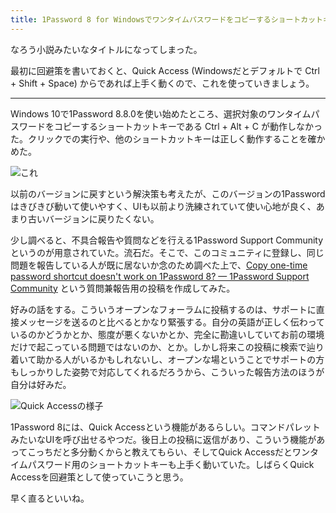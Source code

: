 ```yaml
---
title: 1Password 8 for Windowsでワンタイムパスワードをコピーするショートカットキーが動かない件
---
```

なろう小説みたいなタイトルになってしまった。

最初に回避策を書いておくと、Quick Access (Windowsだとデフォルトで Ctrl + Shift + Space) からであれば上手く動くので、これを使っていきましょう。

* * *

Windows 10で1Password 8.8.0を使い始めたところ、選択対象のワンタイムパスワードをコピーするショートカットキーである Ctrl + Alt + C が動作しなかった。クリックでの実行や、他のショートカットキーは正しく動作することを確かめた。

![](https://lh3.googleusercontent.com/docs/ADP-6oELSkJegL-fOXj2sEli8JTzxsjWMbKN7teMNLy1nj1vPpOqKgfoBttyxOrkHQ1rID0ezIT0No8HFFcm7NWKZgsS5LWLurD3b1yVYQmlGvnLvxU49Rn21kaH8yJewhrR2BZZ6T4oiUTyWDvGNRlQcO_m1BZ7mTqkqUHKOZN7JAYF_otj8E28BE40uJZvQXD8XkycS9rJivX_0LfkJZEbPP8FunxbGurCohUO7InSmblw8tXlFG8iez3gZCwNfrItmvgP_Ztoau1YRNUzpNFX0SwfmOeTATmF7SPmdTNmWwU4guiHvYP5c4yWILnvDqOWeWp3yZEEJF5WWGeoIVGEZHqPMjr9JKxUSrY5u-oSYq8HiN4z_UaAlq5EhS8proI2ekRM2415lt-un-KAKn8INxN8YwJSVqI1obbgYNYRMM2sHHlFnltpyz474fp6jd6UWY-D9UoyUdead2ijgraKqEuTzQJyFrjidmBg2T2keGkcNKNVzxHh6cDB6FzcG4FjEtnOmrMY8NCaJpm_MoLwn-zD0r4ntU3HoKL2QjuGRPI160FGLUKUGxnZ_w53l0jeZc30A5WOsrJ787GN2Ui0XHFpgkMXzc1VTxQPuLwKRRC7omavbtSy7iSxhoGUYuIAMGHyxb3nKaLpZRhfLAydz2D13Tblt36FkUsjfZtFDfd-3v3V5zhm6bj40Y9Zf0_m4-qFiuGqE4EqECrvZVdpLCG06BaZMdZNskystfOQNHqeynN8iMdmuXOz3DvRr1fuqa-RmL5kF8a7J9_EXPOGUFPbs69KiBY_hzMFRRkCx46ijDM8qFYgpo2jTp5zKQoL-EkJA9l0RexYwuKhTAI7m3qw0LV14U3jW3YBZEObGFB_yWd53X-ZRypZKS4a1Hx3IrN013QAIapuEiBAb5pXOSCQ7Oo7PuqTzfJ6dUC9cLle1MVgzOZcu-jq5Idrnb1e394gh-_qy8zR-8fewGQ1ttpN5uu4NQkUHhZi_Ul4QPDmYdy7xv_T4_xngkeFWxhxB5elsVCCIa8QXg7qjxLyb4jiaBfy6oulo2QOkfGwmEWdE49PW9eEnS0kx67ZvkHrqCzBRw_MdnyabGPlDEO0mdMwavDv0_fYX0JucUpiC0mW45b3CDI_Bh2bvp4gLI88nIbMKl0PgOY5I4Rc56EmCg4AoI8VTsc_718wIB5tMPLE67aO3XL-13e2Ag95QL3To41actMMJCheXoVUPOEtg8ATgUXIHgyMNhHI429d7PZicrx15Q "これ")

以前のバージョンに戻すという解決策も考えたが、このバージョンの1Passwordはきびきび動いて使いやすく、UIも以前より洗練されていて使い心地が良く、あまり古いバージョンに戻りたくない。

少し調べると、不具合報告や質問などを行える1Password Support Communityというのが用意されていた。流石だ。そこで、このコミュニティに登録し、同じ問題を報告している人が既に居ないか念のため調べた上で、[Copy one-time password shortcut doesn't work on 1Password 8? — 1Password Support Community](https://1password.community/discussion/comment/649927) という質問兼報告用の投稿を作成してみた。

好みの話をする。こういうオープンなフォーラムに投稿するのは、サポートに直接メッセージを送るのと比べるとかなり緊張する。自分の英語が正しく伝わっているのかどうかとか、態度が悪くないかとか、完全に勘違いしていてお前の環境だけで起こっている問題ではないのか、とか。しかし将来この投稿に検索で辿り着いて助かる人がいるかもしれないし、オープンな場ということでサポートの方もしっかりした姿勢で対応してくれるだろうから、こういった報告方法のほうが自分は好みだ。

![](https://lh3.googleusercontent.com/docs/ADP-6oEkd5DsOMPFMVPtIhDfSGhw0kPyc1d9qLDXa4hXwW_vfceZquhkbnHCX8KPcMdF-Yj6w3Wz9ZwGU15_d2AZ-FaI3at3B36YAWKsNBxQaP4oBXmeAQJrjFin5-GuTUMca3_27kuTnIILnS9GvakoOU6NvJUhD_MER235a9SEmo_zVmBUmmOXDnh0zBeZbNJZaQP1ib8zb5tlLfINzkbhjY5C3rePDLQrLyMjm8K2A_S85pnd0DKQcPCFzGqorRX9JRB42v2-Lz4ae1hOhk9J3J-P360iSSLC-4yee29ezBcO323w_ovxlcUvFzUKWEiaB5xuv7sYY1kmRkq4solrHteeoNtWjiY8cMKBK3vHeTitdJ5H_PJgxvE9Q559fYX07bi0IFDUVWdz1Dr-0SSZQqkM-lqE9sGaDmSojrqxYfY03QcgBN1qCvwBmVG1EKNOeI6vwgAuO3jWN2tEwkGGTWw7U9WnHgOEYPLizkz4Jl8swv5L4Fl7ksqW4hFod3u6GKUaunOu77u5SkAaHPSgG33fKXDfEGuxnNDxhxwq91Hn0kgNs3eGEX2GKTBJrushu7x8ReWEIcyGMgkrJfhAwFTW2sfUX0PVxNs5cMjgxbUyZRqBXXEBvt78Y0SQVmRDvIdSgdFyn4-aNFm0h2KX9spQKqwmt6Un6HTEllP1vMaGPT2Hbyaim6Cqfk6FE0JuH-2wA7hwvgYiyWeLtRSK2Du3EVETkChZcZVPao9JjqhidCMZCo3hmgAuHZK2tsOmF1aXhLgXFm2XWhvwU0UUiM-rFBkSRgtMErEtgS2EbYvqNtUEsv5rbiR8jSKYAk2DFAZRNnQ-E_sOA8gjhxicNFmUjBIEsQQ4TZ84-KNYjuraXpE_hveXUs7LKJzAFAFOaiP6pRdH16YqmAX1S5rDw7UPzlhyBVitL0sNKPZYR-LWbaLUa5Me3Ejk2MWQnFRAK5r1fP25fSDFYP0XE8--EfunxrxyMVnNIHb1C2PXbhvVRET3e1cFMXj7QHo-69-yetmCPKJ1MG5MOdOIpSu0u-8dWQ5h2a0xp_PWUEJBuDqLoQ0PjPOupIp658caBz8yBZJng8qHNPBlXXJVCsbEU_uHP3Qk5L-3YacY9XkhLRAYSlc1TI-7cmPnWw4F6s_rVLgrWVwlqWRZlf6CkdnUP-dexpz6N0yC8IvOOGdO6ouNleUfg66i72FaoQyxQU5tlV6r_NBqzhLR_pwQKLiVHPlchQjOtv4XhNjl6wE3mrieT7HJqA "Quick Accessの様子")

1Password 8には、Quick Accessという機能があるらしい。コマンドパレットみたいなUIを呼び出せるやつだ。後日上の投稿に返信があり、こういう機能があってこっちだと多分動くからと教えてもらい、そしてQuick Accessだとワンタイムパスワード用のショートカットキーも上手く動いていた。しばらくQuick Accessを回避策として使っていこうと思う。

早く直るといいね。
